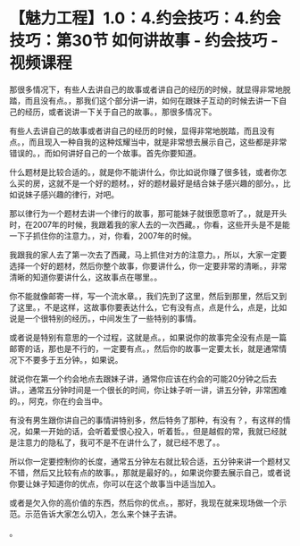 # 【魅力工程】1.0：4.约会技巧：4.约会技巧：第30节 如何讲故事 - 约会技巧 - 视频课程

那很多情况下，有些人去讲自己的故事或者讲自己的经历的时候，就显得非常地脱踏，而且没有点。，那我们这个部分讲一讲，如何在跟妹子互动的时候去讲一下自己的经历，或者说讲一下关于自己的故事。，那很多情况下。

有些人去讲自己的故事或者讲自己的经历的时候，显得非常地脱踏，而且没有点。，而且现入一种自我的这种炫耀当中，就是非常想去展示自己，这些都是非常错误的。，而如何讲好自己的一个故事。首先你要知道。

什么题材是比较合适的。，就是你不能讲什么，你比如说你赚了很多钱，或者你怎么买的房，这就不是一个好的题材。，好的题材最好是结合妹子感兴趣的部分。，比如说妹子感兴趣的律行，对吧。

那以律行为一个题材去讲一个律行的故事，那可能妹子就很愿意听了。，就是开头时，在2007年的时候，我跟着我的家人去的一次西藏。，你看，这些开头是不是能一下子抓住你的注意力。，对，你看，2007年的时候。

我跟我的家人去了第一次去了西藏，马上抓住对方的注意力。，所以，大家一定要选择一个好的题材，然后你整个故事，你要讲什么，你一定要非常的清晰。，非常清晰的知道你要讲什么，这故事点在哪里。。

你不能就像邮寄一样，写一个流水章。，我们先到了这里，然后到那里，然后又到了这里。，不是这样，这故事你要表达什么，它有没有点，点是什么，点是，比如说是一个很特别的经历。，中间发生了一些特别的事情。

或者说是特别有意思的一个过程，这就是点。，如果说你的故事完全没有点是一篇邮寄的话，那也是不行的，一定要有点。，然后你的故事一定要太长，就是通常情况下不要多于五分钟。，如果说。

就说你在第一个约会地点去跟妹子讲，通常你应该在约会的可能20分钟之后去讲。，通常五分钟时间是一个很长的时间，你让妹子听一讲，讲五分钟，非常困难的。，阿克，你在约会当中。

有没有男生跟你讲自己的事情讲特别多，然后特务了那种，有没有？，有这样的情况，如果一开始的话，会听着爱恨心投入，听着哲。，但是越假的常，我就已经就是注意力的隐私了，我可不是不在讲什么了，就已经不思了。。

所以你一定要控制你的长度，通常五分钟左右就比较合适，五分钟来讲一个题材又不错，然后又比较有点的故事。，那就是最好的。，如果说你要去展示自己，或者说你要让妹子知道你的优点，你可以在这个故事当中适当加入。

或者是欠入你的高价值的东西，然后你的优点。，那好，我现在就来现场做一个示范。示范告诉大家怎么切入，怎么来个妹子去讲。

。